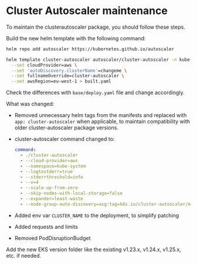 # Cluster Autoscaler maintenance

To maintain the clusterautoscaler package, you should follow these steps.

Build the new helm template with the following command:

```bash
helm repo add autoscaler https://kubernetes.github.io/autoscaler

helm template cluster-autoscaler autoscaler/cluster-autoscaler -n kube-system \
  --set cloudProvider=aws \
  --set 'autoDiscovery.clusterName'=changeme \
  --set fullnameOverride=cluster-autoscaler \
  --set awsRegion=eu-west-1 > built.yaml
```

Check the differences with `base/deploy.yaml` file and change accordingly.

What was changed:

- Removed unnecessary helm tags from the manifests and replaced with `app: cluster-autoscaler` when applicable, to maintain compatibility with older cluster-autoscaler package versions.
- cluster-autoscaler command changed to:

  ```yaml
  command:
    - ./cluster-autoscaler
    - --cloud-provider=aws
    - --namespace=kube-system
    - --logtostderr=true
    - --stderrthreshold=info
    - --v=4
    - --scale-up-from-zero
    - --skip-nodes-with-local-storage=false
    - --expander=least-waste
    - --node-group-auto-discovery=asg:tag=k8s.io/cluster-autoscaler/enabled,k8s.io/cluster-autoscaler/$(CLUSTER_NAME)
  ```

- Added env var `CLUSTER_NAME` to the deployment, to simplify patching
- Added requests and limits
- Removed PodDisruptionBudget

Add the new EKS version folder like the existing v1.23.x, v1.24.x, v1.25.x, etc. if needed.